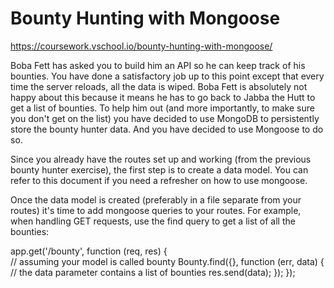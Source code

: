 # Bounty Hunting with Mongoose

https://coursework.vschool.io/bounty-hunting-with-mongoose/


Boba Fett has asked you to build him an API so he can keep track of his bounties. You have done a satisfactory job up to this point except that every time the server reloads, all the data is wiped. Boba Fett is absolutely not happy about this because it means he has to go back to Jabba the Hutt to get a list of bounties. To help him out (and more importantly, to make sure you don't get on the list) you have decided to use MongoDB to persistently store the bounty hunter data. And you have decided to use Mongoose to do so.

Since you already have the routes set up and working (from the previous bounty hunter exercise), the first step is to create a data model. You can refer to this document if you need a refresher on how to use mongoose.

Once the data model is created (preferably in a file separate from your routes) it's time to add mongoose queries to your routes. For example, when handling GET requests, use the find query to get a list of all the bounties:

app.get('/bounty', function (req, res) {  
  // assuming your model is called bounty
  Bounty.find({}, function (err, data) {
    // the data parameter contains a list of bounties
    res.send(data);
  });
});